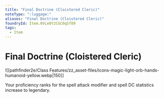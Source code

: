 ```yaml
---
title: "Final Doctrine (Cloistered Cleric)"
noteType: ":luggage:"
aliases: "Final Doctrine (Cloistered Cleric)"
foundryId: Item.0VLe0Y2CGC0qSf89
tags:
  - Item
---
```


# Final Doctrine (Cloistered Cleric)
![[pathfinder2e/Class Features/zz_asset-files/icons-magic-light-orb-hands-humanoid-yellow.webp|150]]

Your proficiency ranks for the spell attack modifier and spell DC statistics increase to legendary.
